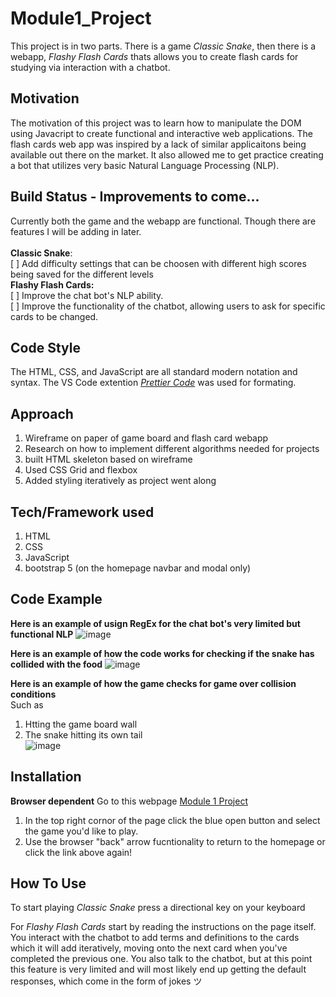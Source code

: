 # Module1_Project
This project is in two parts. There is a game _Classic Snake_, then there is a webapp, _Flashy Flash Cards_ thats allows you to create flash cards for studying via interaction with a chatbot.

## Motivation
The motivation of this project was to learn how to manipulate the DOM using Javacript to create functional and interactive web applications. 
The flash cards web app was inspired by a lack of similar applicaitons being available out there on the market. It also allowed me to get practice creating a bot
that utilizes very basic Natural Language Processing (NLP).

Build Status - Improvements to come...
--------------------------------------
Currently both the game and the webapp are functional. Though there are features I will be adding in later. <br /> <br />
**Classic Snake**: <br />
[ ] Add difficulty settings that can be choosen with different high scores being saved for the different levels<br />
**Flashy Flash Cards:** <br />
[ ] Improve the chat bot's NLP ability. <br />
[ ] Improve the functionality of the chatbot, allowing users to ask for specific cards to be changed. 

Code Style
-------------
The HTML, CSS, and JavaScript are all standard modern notation and syntax. The VS Code extention [_Prettier Code_](https://prettier.io/) was used for formating.

Approach
--------
1. Wireframe on paper of game board and flash card webapp
2. Research on how to implement different algorithms needed for projects
3. built HTML skeleton based on wireframe
4. Used CSS Grid and flexbox
5. Added styling iteratively as project went along

Tech/Framework used
-------------------
1. HTML
2. CSS
3. JavaScript       
5. bootstrap 5 (on the homepage navbar and modal only)

Code Example
-----------
**Here is an example of usign RegEx for the chat bot's very limited but functional NLP**
![image](https://github.com/LukeZem/Module1_Project/assets/102622914/a7a8a02b-862a-40c0-899a-cc7e9da2f3da) <br />

**Here is an example of how the code works for checking if the snake has collided with the food**
![image](https://github.com/LukeZem/Module1_Project/assets/102622914/56760236-1937-4c11-9a1b-cab2e1dda9b6) <br />

**Here is an example of how the game checks for game over collision conditions** <br />
Such as
1. Htting the game board wall
2. The snake hitting its own tail <br />
![image](https://github.com/LukeZem/Module1_Project/assets/102622914/e75fb94c-df8f-4910-9a9f-86067b3980cc)

Installation
-----------
**Browser dependent**
Go to this webpage [Module 1 Project](https://lukespage.com/MOD1_page.html)
1. In the top right cornor of the page click the blue open button and select the game you'd like to play.
2. Use the browser "back" arrow fucntionality to return to the homepage or click the link above again!

How To Use
---------
To start playing _Classic Snake_ press a directional key on your keyboard

For _Flashy Flash Cards_ start by reading the instructions on the page itself. 
You interact with the chatbot to add terms and definitions to the cards which it will add iteratively, moving onto the next card when you've completed the previous one.
You also talk to the chatbot, but at this point this feature is very limited and will most likely end up getting the default responses, which come in the form of jokes ツ
